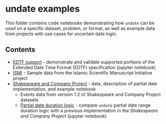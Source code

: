 # undate examples

This folder contains code notebooks demonstrating how `undate` can be 
used on a specific dataset, problem, or format, as well as example 
data from projects with use cases for uncertain date logic.
 
## Contents 
 
- [EDTF support](edtf-support.ipynb) - demonstrate and validate supported portions of the Extended Date Time Format (EDTF) specification (jupyter notebook)
- [ISMI](ismi) - Sample data from the Islamic Scientific Manuscript Initiative project
- [Shakespeare and Company Project](shakespeare-and-company-project) - data, description of partial date implementation, and example notebook
  - Events data from version 1.2 of Shakespeare and Company Project datasets
  - [Partial date duration logic](shakespeare-and-company-project/shxco_partial_date_durations.ipynb) - compare `undate` partial date range duration logic with a previous implementation in the _Shakespeare and Company Project_ (jupyter notebook)
